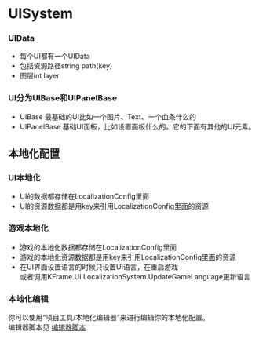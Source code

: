 # UISystem

### UIData
* 每个UI都有一个UIData
* 包括资源路径string path(key)
* 图层int layer

### UI分为UIBase和UIPanelBase

* UIBase 最基础的UI比如一个图片、Text、一个血条什么的
* UIPanelBase 基础UI面板，比如设置面板什么的。它的下面有其他的UI元素。

## 本地化配置

### UI本地化

* UI的数据都存储在LocalizationConfig里面
* UI的资源数据都是用key来引用LocalizationConfig里面的资源

### 游戏本地化

* 游戏的本地化数据都存储在LocalizationConfig里面  
* 游戏的本地化资源数据都是用key来引用LocalizationConfig里面的资源  
* 在UI界面设置语言的时候只设置UI语言，在重启游戏  
或者调用KFrame.UI.LocalizationSystem.UpdateGameLanguage更新语言

### 本地化编辑
你可以使用“项目工具/本地化编辑器”来进行编辑你的本地化配置。  
编辑器脚本见 [编辑器脚本]("./Editor/LocalizationEditorWindow.cs)